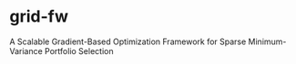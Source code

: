 # grid-fw
A Scalable Gradient-Based Optimization Framework for Sparse Minimum-Variance Portfolio Selection
